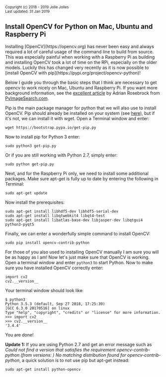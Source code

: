 <small>Copyright (c) 2018 - 2019 Jolle Jolles<br/>
Last updated: 31 Jan 2019</small>

<h2>Install OpenCV for Python on Mac, Ubuntu and Raspberry Pi</h2>
Installing [OpenCV](https://opencv.org) has never been easy and always required a lot of careful usage of the command line to build from source. This was especially painful when working with a Raspberry Pi as building and installing OpenCV took a lot of time on the RPi, especially on the older models. Luckily this has changed very recently as it is now possible to [install OpenCV with pip](https://pypi.org/project/opencv-python)!

Below I guide you through the basic steps that I think are necessary to get opencv to work nicely on Mac, Ubuntu and Raspberry Pi. If you want more background information, see the [excellent article](https://www.pyimagesearch.com/2018/09/19/pip-install-opencv/) by Adrian Rosebrock from [PyImageSearch.com](http://PyImageSearch.com).

Pip is the main package manager for python that we will also use to install OpenCV. Pip should already be installed on your system (see [here](https://pip.pypa.io/en/stable/installing/)), but if it's not, we can install it with wget. Open a Terminal window and enter:

`wget https://bootstrap.pypa.io/get-pip.py`

Now to install pip for Python 3 enter:

`sudo python3 get-pip.py`

Or if you are still working with Python 2.7, simply enter:

`sudo python get-pip.py`

Next, and for the Raspberry Pi only, we need to install some additional packages. Make sure apt-get is fully up to date by entering the following in Terminal:

`sudo apt-get update`

Now install the prerequisites:

```
sudo apt-get install libhdf5-dev libhdf5-serial-dev
sudo apt-get install libqtwebkit4 libqt4-test
sudo apt-get install libatlas-base-dev libjasper-dev libqtgui4 python3-pyqt5
```

Finally, we can enter a wonderfully simple command to install OpenCV:

`sudo pip install opencv-contrib-python`

For those of you also used to installing OpenCV manually I am sure you will be as happy as I am! Now let's just make sure that OpenCV is working. Open a terminal window and enter `python3` to start Python. Now to make sure you have installed OpenCV correctly enter:

```
import cv2
cv2.__version__
```

Your terminal window should look like:

```
$ python3
Python 3.5.3 (default, Sep 27 2018, 17:25:39)
[GCC 6.3.0 20170516] on linux
Type "help", "copyright", "credits" or "license" for more information.
>>> import cv2
>>> cv2.__version__
'3.4.4'
```

You are done!

<strong>Update 1:</strong> If you are using Python 2.7 and get an error message such as <em>Could not find a version that satisfies the requirement opencv-contrib-python (from versions: ) No matching distribution found for opencv-contrib-python</em>, a quick solution is to not use pip but apt-get instead:

```
sudo apt-get install python-opencv
```

